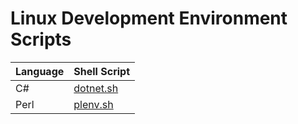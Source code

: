 # Linux Development Environment Scripts

<div align='center'>

| Language | Shell Script                                                                      |
|----------|-----------------------------------------------------------------------------------|
| C#       | [dotnet.sh](https://raw.githubusercontent.com/tatumroaquin/devenv/main/dotnet.sh) |
| Perl     | [plenv.sh](https://raw.githubusercontent.com/tatumroaquin/devenv/main/plenv.sh)   |

</div>
